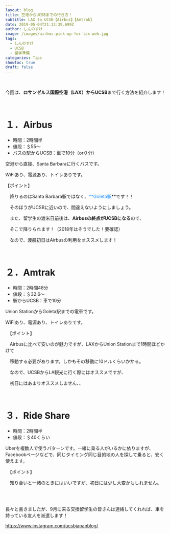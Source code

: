 ```yaml
---
layout: blog
title: 空港からUCSBまでの行き方！
subtitle: LAX to UCSB【Airbus】【Amtrak】
date: 2019-05-04T21:13:39.699Z
author: しんのすけ
image: /images/airbus-pick-up-for-lax-web.jpg
tags:
  - しんのすけ
  - UCSB
  - 留学準備
categories: Tips
showtoc: true
draft: false
---
```

<br>

今回は、**ロサンゼルス国際空港（LAX）**から**UCSB**まで行く方法を紹介します！

<br>

# １．Airbus

* 時間：2時間半
* 値段：＄55～
* バスの駅からUCSB：車で10分（or０分）

空港から直接、Santa Barbaraに行くバスです。

WiFiあり、電源あり、トイレありです。

【ポイント】

　降りるのはSanta Barbara駅ではなく、<font color="DodgerBlue">**Goleta駅</font>**です！！

　そのほうがUCSBに近いので、間違えないようにしましょう。

　また、留学生の渡米日前後は、**Airbusの終点がUCSBになる**ので、

　そこで降りられます！（2018年はそうでした！要確認）

　なので、渡航初日はAirbusの利用をオススメします！

<br>

# ２．Amtrak

* 時間：2時間48分
* 値段：＄32.6～
* 駅からUCSB：車で10分

Union StationからGoleta駅までの電車です。

WiFiあり、電源あり、トイレありです。

　【ポイント】

　Airbusに比べて安いのが魅力ですが、LAXからUnion Stationまで1時間ほどかけて

　移動する必要があります。しかもその移動に10ドルくらいかかる。

　なので、UCSBからLA観光に行く際にはオススメですが、

　初日にはあまりオススメしません、、

<br>

# ３．Ride Share

* 時間：2時間半
* 値段：＄40くらい

Uberを複数人で使うパターンです。一緒に乗る人がいるかに依りますが、Facebookページなどで、同じタイミング同じ目的地の人を探して乗ると、安く使えます。

　【ポイント】

　知り合いと一緒のときにはいいですが、初日には少し大変かもしれません。

<br>

<br>

長々と書きましたが、9月に来る交換留学生の皆さんは連絡してくれれば、車を持っている友人を派遣します！

https://www.instagram.com/ucsbjapanblog/
